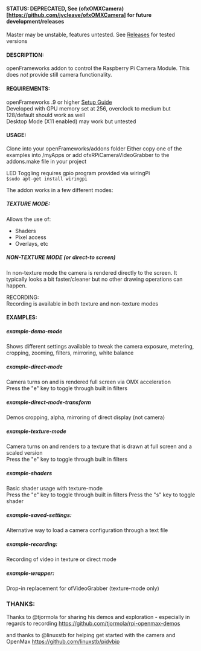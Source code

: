 #### STATUS: DEPRECATED, See (ofxOMXCamera)[https://github.com/jvcleave/ofxOMXCamera] for future development/releases

Master may be unstable, features untested. See [Releases](https://github.com/jvcleave/ofxRPiCameraVideoGrabber/releases) for tested versions

#### DESCRIPTION:   
openFrameworks addon to control the Raspberry Pi Camera Module. This does _not_ provide still camera functionality.


#### REQUIREMENTS:
openFrameworks .9 or higher [Setup Guide](http://openframeworks.cc/setup/raspberrypi/)   
Developed with GPU memory set at 256, overclock to medium but 128/default should work as well   
Desktop Mode (X11 enabled) may work but untested

#### USAGE:   
Clone into your openFrameworks/addons folder
Either copy one of the examples into /myApps or add ofxRPiCameraVideoGrabber to the addons.make file in your project

LED Toggling requires gpio program provided via wiringPi   
`$sudo apt-get install wiringpi`


The addon works in a few different modes:

##### TEXTURE MODE:   
Allows the use of:
 - Shaders
 - Pixel access
 - Overlays, etc
 
 
##### NON-TEXTURE MODE (or direct-to screen)   
In non-texture mode the camera is rendered directly to the screen. It typically looks a bit faster/cleaner but no other drawing operations can happen.


RECORDING:   
Recording is available in both texture and non-texture modes


#### EXAMPLES:   

##### example-demo-mode    
Shows different settings available to tweak the camera exposure, metering, cropping, zooming, filters, mirroring, white balance

##### example-direct-mode   
Camera turns on and is rendered full screen via OMX acceleration   
Press the "e" key to toggle through built in filters

##### example-direct-mode-transform
Demos cropping, alpha, mirroring of direct display (not camera)  

##### example-texture-mode  
Camera turns on and renders to a texture that is drawn at full screen and a scaled version   
Press the "e" key to toggle through built in filters   


##### example-shaders   
Basic shader usage with texture-mode  
Press the "e" key to toggle through built in filters 
Press the "s" key to toggle shader   

##### example-saved-settings:   
Alternative way to load a camera configuration through a text file

##### example-recording:   
Recording of video in texture or direct mode

##### example-wrapper:   
Drop-in replacement for ofVideoGrabber (texture-mode only)



### THANKS:
Thanks to @tjormola for sharing his demos and exploration - especially in regards to recording
https://github.com/tjormola/rpi-openmax-demos

and thanks to @linuxstb for helping get started with the camera and OpenMax
https://github.com/linuxstb/pidvbip



 





 
